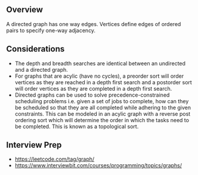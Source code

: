## Overview

A directed graph has one way edges.  Vertices define edges of ordered pairs to specify one-way adjacency.

## Considerations
* The depth and breadth searches are identical between an undirected and a directed graph.
* For graphs that are acylic (have no cycles), a preorder sort will order vertices as they are reached in a depth first search and a postorder sort will order vertices as they are completed in a depth first search.
* Directed graphs can be used to solve precedence-constrained scheduling problems i.e. given a set of jobs to complete, how can they be scheduled so that they are all completed while adhering to the given constraints.  This can be modeled in an acylic graph with a reverse post ordering sort which will determine the order in which the tasks need to be completed.  This is known as a topological sort.

## Interview Prep

* https://leetcode.com/tag/graph/
* https://www.interviewbit.com/courses/programming/topics/graphs/